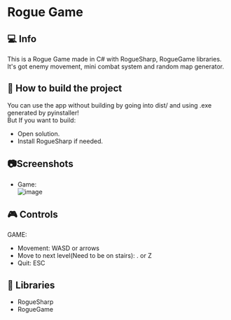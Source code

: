 # Rogue Game
## :computer: Info
This is a Rogue Game made in C# with RogueSharp, RogueGame libraries. <br>It's got enemy movement, mini combat system and random map generator.


## :hammer: How to build the project
You can use the app without building by going into dist/ and using .exe generated by pyinstaller!<br>
But If you want to build:
- Open solution.
- Install RogueSharp if needed.

## :camera:Screenshots
- Game:<br> ![image](https://github.com/BudzioT/RogueCSharp/assets/145849460/82463738-ab3d-4b86-bbce-f75079e62823)

## :video_game: Controls
GAME:
- Movement: WASD or arrows
- Move to next level(Need to be on stairs): . or Z
- Quit: ESC

## :page_facing_up: Libraries
- RogueSharp
- RogueGame
